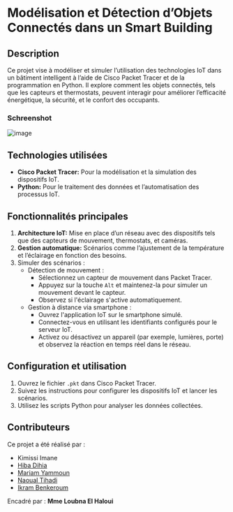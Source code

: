 # Modélisation et Détection d’Objets Connectés dans un Smart Building

## Description
Ce projet vise à modéliser et simuler l’utilisation des technologies IoT dans un bâtiment intelligent à l’aide de Cisco Packet Tracer et de la programmation en Python. Il explore comment les objets connectés, tels que les capteurs et thermostats, peuvent interagir pour améliorer l’efficacité énergétique, la sécurité, et le confort des occupants.

### Schreenshot
![image](https://github.com/user-attachments/assets/ae1e4c3c-f3fb-4c56-8df4-cfa776275fd7)

## Technologies utilisées
- **Cisco Packet Tracer:** Pour la modélisation et la simulation des dispositifs IoT.
- **Python:** Pour le traitement des données et l’automatisation des processus IoT.

## Fonctionnalités principales
1. **Architecture IoT:** Mise en place d’un réseau avec des dispositifs tels que des capteurs de mouvement, thermostats, et caméras.
2. **Gestion automatique:** Scénarios comme l’ajustement de la température et l’éclairage en fonction des besoins.
3. Simuler des scénarios :
   - Détection de mouvement :
     - Sélectionnez un capteur de mouvement dans Packet Tracer.
     - Appuyez sur la touche `Alt` et maintenez-la pour simuler un mouvement devant le capteur.
     - Observez si l'éclairage s'active automatiquement.
   - Gestion à distance via smartphone :
     - Ouvrez l'application IoT sur le smartphone simulé.
     - Connectez-vous en utilisant les identifiants configurés pour le serveur IoT.
     - Activez ou désactivez un appareil (par exemple, lumières, porte) et observez la réaction en temps réel dans le réseau.

## Configuration et utilisation
1. Ouvrez le fichier `.pkt` dans Cisco Packet Tracer.
2. Suivez les instructions pour configurer les dispositifs IoT et lancer les scénarios.
3. Utilisez les scripts Python pour analyser les données collectées.

## Contributeurs
Ce projet a été réalisé par :

- Kimissi Imane
- [Hiba Dihia](https://github.com/dihiahiba/)
- [Mariam Yammoun](https://github.com/Mariamyammoun)
- [Naoual Tihadi](https://github.com/naoua-ti)
- [Ikram Benkeroum](https://github.com/icobeen)

Encadré par : **Mme Loubna El Haloui**
